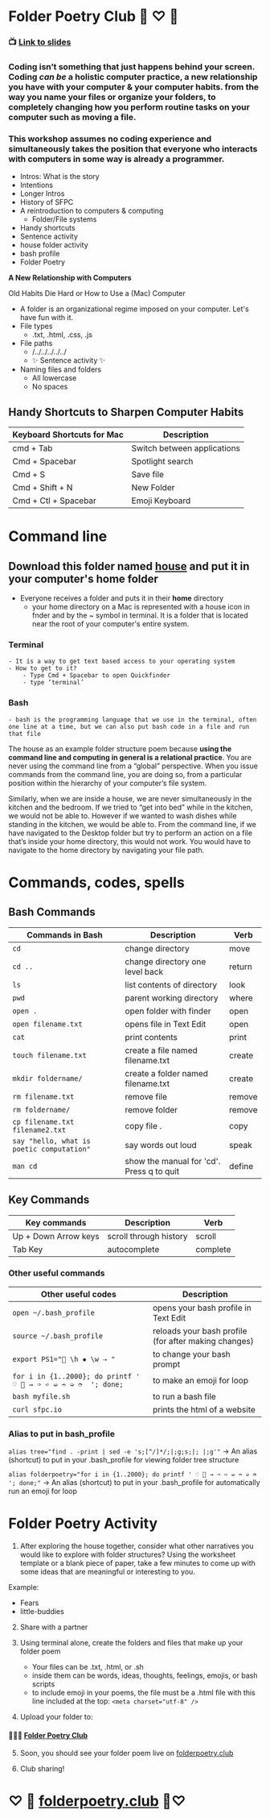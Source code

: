 # Folder Poetry Club 📂 ♡ 📂

### 📺 [Link to slides](https://docs.google.com/presentation/d/1RhFLgHCYBBiesn9QeVqSda8diaMUhWPo6istZprdxZs/edit?usp=sharing)
 

### Coding isn’t something that just happens behind your screen. Coding _can be_ a holistic computer practice, a new relationship you have with your computer & your computer habits. from the way you name your files or organize your folders, to completely changing how you perform routine tasks on your computer such as moving a file.


### This workshop assumes no coding experience and simultaneously takes the position that everyone who interacts with computers in some way is already a programmer.

- Intros: What is the story
- Intentions
- Longer Intros
- History of SFPC
- A reintroduction to computers & computing
    - Folder/File systems
- Handy shortcuts
- Sentence activity
- house folder activity
- bash profile
- Folder Poetry

**A New Relationship with Computers**

Old Habits Die Hard or How to Use a (Mac) Computer
   - A folder is an organizational regime imposed on your computer. Let's have fun with it.
   - File types
       - .txt, .html, .css, .js
   - File paths
       - /../../../../../
       - ✨ Sentence activity ✨
   - Naming files and folders
       - All lowercase
       - No spaces

## Handy Shortcuts to Sharpen Computer Habits

| Keyboard Shortcuts for Mac | Description                 |
|----------------------------|-----------------------------|
| cmd + Tab                  | Switch between applications |
| Cmd + Spacebar             | Spotlight search            |
| Cmd + S                    | Save file                   |
| Cmd + Shift + N            | New Folder                  |
| Cmd + Ctl + Spacebar       | Emoji Keyboard              |


# Command line

## Download this folder named [house](https://drive.google.com/drive/folders/19U9G9hNCWdiwFbkfna20nlhDOoB8uHHg) and put it in your computer's home folder 

- Everyone receives a folder and puts it in their **home** directory
    - your home directory on a Mac is represented with a house icon in fnder and by the ~ symbol in terminal. It is a folder that is located near the root of your computer's entire system.
    
### Terminal
    - It is a way to get text based access to your operating system
    - How to get to it?
        - Type Cmd + Spacebar to open Quickfinder
        - type ‘terminal’
### Bash
    - bash is the programming language that we use in the terminal, often one line at a time, but we can also put bash code in a file and run that file


The house as an example folder structure poem because **using the command line and computing in general is a relational practice**. You are never using the command line from a “global” perspective. When you issue commands from the command line, you are doing so, from a particular position within the hierarchy of your computer’s file system.

Similarly, when we are inside a house, we are never simultaneously in the kitchen and the bedroom. If we tried to “get into bed” while in the kitchen, we would not be able to. However if we wanted to wash dishes while standing in the kitchen, we would be able to.
From the command line, if we have navigated to the Desktop folder but try to perform an action on a file that’s inside your home directory, this would not work. You would have to navigate to the home directory by navigating your file path.



# Commands, codes, spells

## Bash Commands

| Commands in Bash                        | Description                               | Verb   |
|-----------------------------------------|-------------------------------------------|--------|
| `cd`                                      | change directory                          | move   |
| `cd ..`                                   | change directory one level back           | return |
| `ls`                                      | list contents of directory                | look   |
| `pwd`                                     | parent working directory                  | where  |
| `open .`                                  | open folder with finder                   | open   |
| `open filename.txt`                       | opens file in Text Edit                   | open   |
| `cat`                                     | print contents                            | print  |
| `touch filename.txt`                      | create a file named filename.txt          | create |
| `mkdir foldername/`                       | create a folder named filename.txt        | create |
| `rm filename.txt`                         | remove file                               | remove |
| `rm foldername/`                          | remove folder                             | remove |
| `cp filename.txt filename2.txt`           | copy file .                               | copy   |
| `say "hello, what is poetic computation"` | say words out loud                        | speak  |
| `man cd`                                  | show the manual for 'cd'. Press q to quit | define |

## Key Commands
| Key commands         | Description            | Verb     |
|----------------------|------------------------|----------|
| Up + Down Arrow keys | scroll through history | scroll   |
| Tab Key              | autocomplete           | complete |

### Other useful commands
| Other useful codes                                                                | Description                                          |
|-----------------------------------------------------------------------------------|------------------------------------------------------|
| `open ~/.bash_profile`                                                              | opens your bash profile in Text Edit                 |
| `source ~/.bash_profile`                                                            | reloads your bash profile (for after making changes) |
| `export PS1="🌸 \h ✸ \w ⇢ "`                                                        | to change your bash prompt                           |
| `for i in {1..2000}; do printf ' ♡ 📂 → ➩ ➪ ➫ ➬ ➭ ➮  '; done;`                      | to make an emoji for loop                            |                   |
| `bash myfile.sh`                                                                    | to run a bash file                                   |
| `curl sfpc.io`                                                                      | prints the html of a website                         |



### Alias to put in bash_profile

`alias tree="find . -print | sed -e 's;[^/]*/;|;g;s;|; |;g'"` → An alias (shortcut) to put in your .bash_profile for viewing folder tree structure

`alias folderpoetry="for i in {1..2000}; do printf ' ♡ 📂 → ➩ ➪ ➫ ➬ ➭ ➮ '; done;"` → An alias (shortcut) to put in your .bash_profile for automatically run an emoji for loop






# Folder Poetry Activity

1. After exploring the house together, consider what other narratives you would like to explore with folder structures?
Using the worksheet template or a blank piece of paper, take a few minutes to come up with some ideas that are meaningful or interesting to you. 

Example:
- Fears
- little-buddies

2. Share with a partner


3. Using terminal alone, create the folders and files that make up your folder poem

    - Your files can be .txt, .html, or .sh
    - inside them can be words, ideas, thoughts, feelings, emojis, or bash scripts
    - to include emoji in your poems, the file must be a .html file with this line included at the top: `<meta charset="utf-8" />`

4. Upload your folder to:
#### 📂📂📂 [Folder Poetry Club](https://drive.google.com/drive/folders/1U8IcCOcDpxOcaweu5qovpnPAM1KQU8VN?usp=sharing)

5. Soon, you should see your folder poem live on [folderpoetry.club](folderpoetry.club)

6. Club sharing! 


# ♡ 📂 [folderpoetry.club](folderpoetry.club) 📂♡
